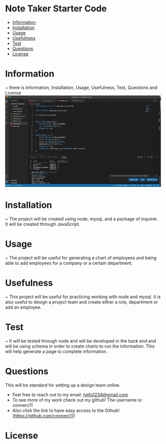 # Note Taker Starter Code
   
  * [Information](#information)
  * [Installation](#installation)
  * [Usage](#usage)
  * [Usefulness](#usefulness)
  * [Test](#test)
  * [Questions](#questions)
  * [License](#license)
  
  # Information
  ~ there is Information, Installation, Usage, Usefulness, Test, Questions and License
  ![Get Started](./images/image-png.png)


  # Installation
  ~ The project will be created using node, mysql, and a package of inquirer. It will be created through JavaScript.

  
  # Usage
  ~ The project will be useful for generating a chart of employees and being able to add employees for a company or a certain department. 


  # Usefulness
  ~ This project will be useful for practicing working with node and mysql. It is also useful to design a project team and create either a role, department or add an employee.
  
  # Test 
  ~ It will be tested through node and will be developed in the back end and will be using schema in order to create charts to run the information. This will help generate a page to complete information. 
  
  # Questions
   This will be standard for setting up a design team online.
  * Feel free to reach out to my email: hello1234@gmail.com
  * To see more of my work check out my github! The username is: connerc11
  * Also click the link to have easy access to the Github! (https://github.com/connerc11)
  # License
   